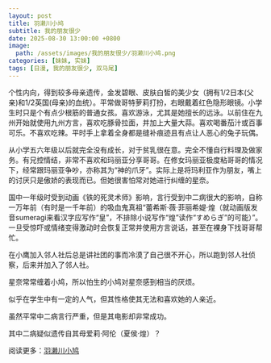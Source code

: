 ```yaml
---
layout: post
title: 羽濑川小鸠
subtitle: 我的朋友很少
date: 2025-08-30 13:00:00 +0800
image:
  path: /assets/images/我的朋友很少/羽濑川小鸠.png
categories: [妹妹, 实妹]
tags: [日漫, 我的朋友很少, 双马尾]
---
```

个性内向，得到较多母亲遗传，金发碧眼、皮肤白皙的美少女（拥有1/2日本(父亲)和1/2英国(母亲)的血统）。平常做哥特萝莉打扮，右眼戴着红色隐形眼镜。小学生时只是个有点少根筋的普通女孩。喜欢游泳，尤其是她擅长的远泳。以前住在九州开始就使用九州方言，喜欢吃豚骨拉面，并加上大量大蒜。喜欢喝番茄汁或百事可乐。不喜欢吃辣。平时手上拿着全身都是缝补痕迹且有点让人恶心的兔子玩偶。

从小学五六年级以后就完全没有成长，对于贫乳很在意。完全不懂自行料理及做家务。有兄控情结，非常不喜欢和玛丽亚分享哥哥。在修女玛丽亚极度粘哥哥的情况下，经常跟玛丽亚争吵，亦称其为“神的爪牙”。实际上是将玛利亚作为朋友，嘴上的讨厌只是傲娇的表现而已。但她很害怕常对她进行纠缠的星奈。

国中一年级时受到动画《铁的死灵术师》影响，言行受到中二病很大的影响，自称一万年前（有时是一千年前）的吸血鬼真祖“蕾希斯·薇·菲丽希媞·煌（就动画版发音sumeragi来看汉字应写作“皇”，不排除小说写作“煌”读作“すめらぎ”的可能）”。一旦受惊吓或情绪变得激动时会恢复正常并使用方言说话，甚至在裸身下找哥哥帮忙。

在小鹰加入邻人社后总是讲社团的事而冷漠了自己很不开心，所以跑到邻人社侦察，后来并加入了邻人社。

星奈常常缠着小鸠，所以怕生的小鸠对星奈感到相当的厌烦。

似乎在学生中有一定的人气，但其性格使其无法和喜欢她的人亲近。

虽然平常中二病言行严重，但是其电影却非常成功。

其中二病疑似遗传自其母爱莉·阿伦（夏侯·煌）？

阅读更多：[羽濑川小鸠](https://mzh.moegirl.org.cn/%E7%BE%BD%E6%BF%91%E5%B7%9D%E5%B0%8F%E9%B8%A0)
